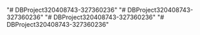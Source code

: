 "# DBProject320408743-327360236" 
"# DBProject320408743-327360236" 
"# DBProject320408743-327360236" 
"# DBProject320408743-327360236" 
